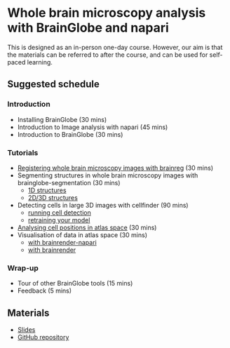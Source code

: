 # Whole brain microscopy analysis with BrainGlobe and napari

This is designed as an in-person one-day course. However, our aim is that the materials can be referred to after the 
course, and can be used for self-paced learning. 

## Suggested schedule

### Introduction
* Installing BrainGlobe (30 mins)
* Introduction to Image analysis with napari (45 mins)
* Introduction to BrainGlobe (30 mins)

### Tutorials
* [Registering whole brain microscopy images with brainreg](/tutorials/tutorial-whole-brain-registration) (30 mins)
* Segmenting structures in whole brain microscopy images with brainglobe-segmentation (30 mins)
  * [1D structures](/tutorials/segmenting-1d-tracks)
  * [2D/3D structures](/tutorials/segmenting-3d-structures)
* Detecting cells in large 3D images with cellfinder (90 mins)
  * [running cell detection](/tutorials/cellfinder-detection)
  * [retraining your model](/tutorials/cellfinder-retraining)
* [Analysing cell positions in atlas space](/tutorials/transform-cells-atlas) (30 mins)
* Visualisation of data in atlas space (30 mins)
  * [with brainrender-napari](/tutorials/visualise-atlas-napari) 
  * [with brainrender](https://github.com/brainglobe/brainrender/tree/main/examples)

### Wrap-up
* Tour of other BrainGlobe tools (15 mins)
* Feedback (5 mins)

## Materials
* [Slides](https://brainglobe.info/course-whole-brain-microscopy-analysis)
* [GitHub repository](https://github.com/brainglobe/course-whole-brain-microscopy-analysis)